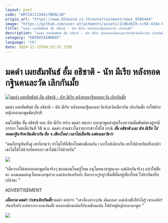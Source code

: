 ```yaml
---
layout: post
code: "ART2411150417NENL1W"
origin_url: "https://www.khaosod.co.th/entertainment/news_9506444"
image: "https://github.com/user-attachments/assets/2c0b4619-cc58-434e-bb6b-16a1f8afe987"
title: "มดดำ เผยสัมพันธ์ อั้ม อธิชาติ - นัท มีเรีย หลังทอดกฐินคนละวัด เลิกกันมั้ย"
description: "มดดำ เผยสัมพันธ์ อั้ม อธิชาติ - นัท มีเรีย หลังทอดกฐินคนละวัดจังหวัดเดียวกัน เลิกกันมั้ย รอให้ฝ่ายหญิงออกมาพูดชัดๆอีกที คนใกล้ชิด อั้ม อธิชาติ และ นัท"
category: "ENTERTAINMENT"
language: "th"
date: 2024-11-15T04:32:37.729Z
---
```


# มดดำ เผยสัมพันธ์ อั้ม อธิชาติ - นัท มีเรีย หลังทอดกฐินคนละวัด เลิกกันมั้ย

[![มดดำ เผยสัมพันธ์ อั้ม อธิชาติ - นัท มีเรีย หลังทอดกฐินคนละวัด เลิกกันมั้ย](https://www.khaosod.co.th/wpapp/uploads/2024/11/modatimyria1511679998.jpg "มดดำ เผยสัมพันธ์ อั้ม อธิชาติ - นัท มีเรีย หลังทอดกฐินคนละวัด เลิกกันมั้ย")](https://www.khaosod.co.th/wpapp/uploads/2024/11/modatimyria1511679998.jpg)

มดดำ เผยสัมพันธ์ อั้ม อธิชาติ – นัท มีเรีย หลังทอดกฐินคนละวัดจังหวัดเดียวกัน เลิกกันมั้ย รอให้ฝ่ายหญิงออกมาพูดชัดๆอีกที

คนใกล้ชิด อั้ม อธิชาติ และ นัท มีเรีย อย่าง มดดำ คชาภา ออกมาพูดล่าสุดเรื่องความสัมพันธ์ของคู่สามีภรรยา โดยเมื่อวันที่ 14 พ.ย. มดดำ อ่านข่าวในรายการข่าวใส่ไข่ กรณี **_อั้ม อธิชาติ และ นัท มีเรีย ไปทอดกฐินจังหวัดเดียวกัน คือ จ.เชียงใหม่ เวลาไล่เลี่ยกัน แต่คนละวัดว่า_**

“คนก็สาธุกันทั้งคู่ เขาก็ถามว่า ทำไมไปที่เชียงใหม่เหมือนกัน เวลาใกล้เคียงกัน เขาไปด้วยกันหรือเปล่า เขาไม่ได้ไปด้วยกันหรอก เขาไม่น่าไปด้วยกัน”

[![](https://www.khaosod.co.th/wpapp/uploads/2024/11/modatimyria15116711.jpg)](https://www.khaosod.co.th/wpapp/uploads/2024/11/modatimyria15116711.jpg)

“เดี๋ยวรอให้เขาออกมาพูดกันจริงๆ ชอบตอนไหนรู้ไหม อนุโมทนาสาธุนะคะ แต่เลิกกันจริงๆ แล้วใช่มั้ยคะ _คอมเมนต์อนุโมทนาสาธุด้วย แต่เลิกกันหรือยัง ก็อยากจะรู้อยู่_ เห็นพี่อั้มอยู่เชียงใหม่ ไปหากันหรือเปล่าคะ ”

ADVERTISEMENT

_**เมื่อถาม มดดำ ว่าเขาเลิกกันมั้ย**_ มดดำ ตอบว่า _“เขาก็คงห่างๆกัน นั่นแหละ แต่เลิกมั้ยก็ยังไม่รู้ เขาเคลียร์กันหรือยัง แต่ทะเลาะงอนกันมั้ย ตอบเหมือนเดิมก็ยังเหมือนเดิม ให้ฝ่ายผู้หญิงออกมาพูด ”_

[![](https://www.khaosod.co.th/wpapp/uploads/2024/11/modatimyria15116712.jpg)](https://www.khaosod.co.th/wpapp/uploads/2024/11/modatimyria15116712.jpg)